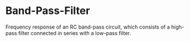 # Band-Pass-Filter
Frequency response of an RC band-pass circuit, which consists of a high-pass filter connected in series with a low-pass filter. 
